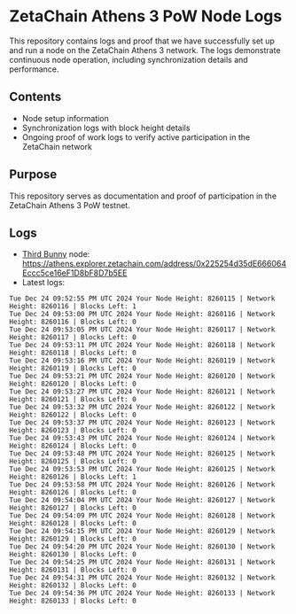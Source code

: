 # ZetaChain Athens 3 PoW Node Logs
This repository contains logs and proof that we have successfully set up and run a node on the ZetaChain Athens 3 network. The logs demonstrate continuous node operation, including synchronization details and performance.

## Contents
- Node setup information
- Synchronization logs with block height details
- Ongoing proof of work logs to verify active participation in the ZetaChain network

## Purpose
This repository serves as documentation and proof of participation in the ZetaChain Athens 3 PoW testnet.

## Logs

- [Third Bunny](https://thirdbunny.xyz/) node: https://athens.explorer.zetachain.com/address/0x225254d35dE666064Eccc5ce16eF1D8bF8D7b5EE
- Latest logs:
```
Tue Dec 24 09:52:55 PM UTC 2024 Your Node Height: 8260115 | Network Height: 8260116 | Blocks Left: 1
Tue Dec 24 09:53:00 PM UTC 2024 Your Node Height: 8260116 | Network Height: 8260116 | Blocks Left: 0
Tue Dec 24 09:53:05 PM UTC 2024 Your Node Height: 8260117 | Network Height: 8260117 | Blocks Left: 0
Tue Dec 24 09:53:11 PM UTC 2024 Your Node Height: 8260118 | Network Height: 8260118 | Blocks Left: 0
Tue Dec 24 09:53:16 PM UTC 2024 Your Node Height: 8260119 | Network Height: 8260119 | Blocks Left: 0
Tue Dec 24 09:53:21 PM UTC 2024 Your Node Height: 8260120 | Network Height: 8260120 | Blocks Left: 0
Tue Dec 24 09:53:27 PM UTC 2024 Your Node Height: 8260121 | Network Height: 8260121 | Blocks Left: 0
Tue Dec 24 09:53:32 PM UTC 2024 Your Node Height: 8260122 | Network Height: 8260122 | Blocks Left: 0
Tue Dec 24 09:53:37 PM UTC 2024 Your Node Height: 8260123 | Network Height: 8260123 | Blocks Left: 0
Tue Dec 24 09:53:43 PM UTC 2024 Your Node Height: 8260124 | Network Height: 8260124 | Blocks Left: 0
Tue Dec 24 09:53:48 PM UTC 2024 Your Node Height: 8260125 | Network Height: 8260125 | Blocks Left: 0
Tue Dec 24 09:53:53 PM UTC 2024 Your Node Height: 8260125 | Network Height: 8260126 | Blocks Left: 1
Tue Dec 24 09:53:58 PM UTC 2024 Your Node Height: 8260126 | Network Height: 8260126 | Blocks Left: 0
Tue Dec 24 09:54:04 PM UTC 2024 Your Node Height: 8260127 | Network Height: 8260127 | Blocks Left: 0
Tue Dec 24 09:54:09 PM UTC 2024 Your Node Height: 8260128 | Network Height: 8260128 | Blocks Left: 0
Tue Dec 24 09:54:15 PM UTC 2024 Your Node Height: 8260129 | Network Height: 8260129 | Blocks Left: 0
Tue Dec 24 09:54:20 PM UTC 2024 Your Node Height: 8260130 | Network Height: 8260130 | Blocks Left: 0
Tue Dec 24 09:54:25 PM UTC 2024 Your Node Height: 8260131 | Network Height: 8260131 | Blocks Left: 0
Tue Dec 24 09:54:31 PM UTC 2024 Your Node Height: 8260132 | Network Height: 8260132 | Blocks Left: 0
Tue Dec 24 09:54:36 PM UTC 2024 Your Node Height: 8260133 | Network Height: 8260133 | Blocks Left: 0
```
